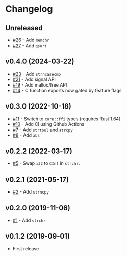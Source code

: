 # Changelog

## Unreleased

* [#26] - Add `memchr` 
* [#27] - Add `qsort`

[#26]: https://github.com/rust-embedded-community/tinyrlibc/pull/26
[#27]: https://github.com/rust-embedded-community/tinyrlibc/pull/27

## v0.4.0 (2024-03-22)

* [#23] - Add `strncasecmp`
* [#21] - Add signal API
* [#19] - Add malloc/free API
* [#14] - C function exports now gated by feature flags

[#23]: https://github.com/rust-embedded-community/tinyrlibc/pull/23
[#21]: https://github.com/rust-embedded-community/tinyrlibc/pull/21
[#19]: https://github.com/rust-embedded-community/tinyrlibc/pull/19
[#14]: https://github.com/rust-embedded-community/tinyrlibc/pull/14

## v0.3.0 (2022-10-18)

* [#11] - Switch to `core::ffi` types (requires Rust 1.64)
* [#10] - Add CI using Github Actions
* [#7] - Add `strtoul` and `strcpy`
* [#8] - Add `abs`

[#11]: https://github.com/rust-embedded-community/tinyrlibc/pull/11
[#10]: https://github.com/rust-embedded-community/tinyrlibc/pull/10
[#7]: https://github.com/rust-embedded-community/tinyrlibc/pull/7
[#8]: https://github.com/rust-embedded-community/tinyrlibc/pull/8

## v0.2.2 (2022-03-17)

* [#5] - Swap `i32` to `CInt` in `strchr`.

[#5]: https://github.com/rust-embedded-community/tinyrlibc/pull/5

## v0.2.1 (2021-05-17)

* [#2] - Add `strncpy`

[#2]: https://github.com/rust-embedded-community/tinyrlibc/pull/2

## v0.2.0 (2019-11-06)

* [#1] - Add `strchr`

[#1]: https://github.com/rust-embedded-community/tinyrlibc/pull/1

## v0.1.2 (2019-09-01)

* First release
